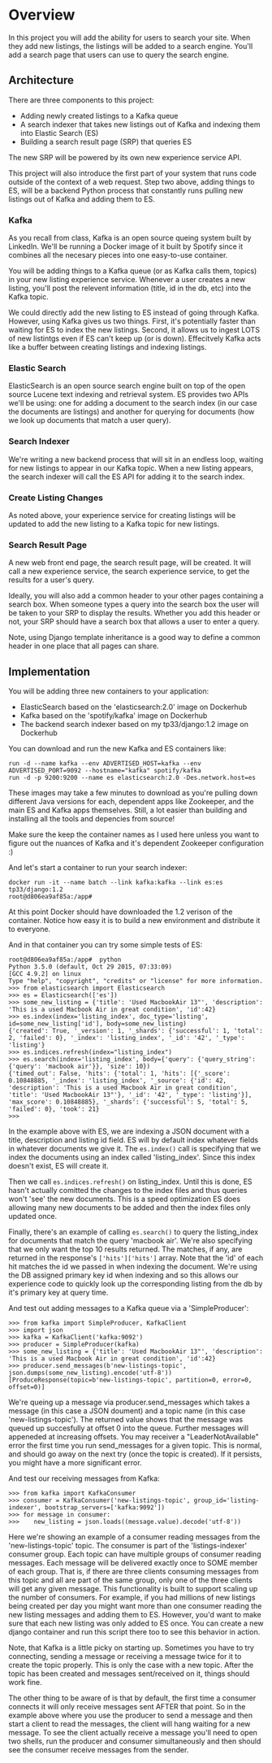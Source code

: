Overview
========

In this project you will add the ability for users to search your
site. When they add new listings, the listings will be added to a
search engine. You'll add a search page that users can use to query
the search engine.

Architecture
------------

There are three components to this project:

   - Adding newly created listings to a Kafka queue
   - A search indexer that takes new listings out of Kafka and
     indexing them into Elastic Search (ES)
   - Building a search result page (SRP) that queries ES

The new SRP will be powered by its own new experience service API.

This project will also introduce the first part of your system that
runs code outside of the context of a web request. Step two above,
adding things to ES, will be a backend Python process that constantly
runs pulling new listings out of Kafka and adding them to ES.

### Kafka ###

As you recall from class, Kafka is an open source queing system built
by LinkedIn. We'll be running a Docker image of it built by Spotify
since it combines all the necesary pieces into one easy-to-use
container.

You will be adding things to a Kafka queue (or as Kafka calls them,
topics) in your new listing experience service. Whenever a user
creates a new listing, you'll post the relevent information (title, id
in the db, etc) into the Kafka topic.

We could directly add the new listing to ES instead of going through
Kafka. However, using Kafka gives us two things. First, it's
potentially faster than waiting for ES to index the new
listings. Second, it allows us to ingest LOTS of new listintgs even if
ES can't keep up (or is down). Effecitvely Kafka acts like a buffer
between creating listings and indexing listings.

### Elastic Search ###

ElasticSearch is an open source search engine built on top of the open
source Lucene text indexing and retrieval system. ES provides two APIs
we'll be using: one for adding a document to the search index (in our
case the documents are listings) and another for querying for
documents (how we look up documents that match a user query).

### Search Indexer ###

We're writing a new backend process that will sit in an endless loop,
waiting for new listings to appear in our Kafka topic. When a new
listing appears, the search indexer will call the ES API for adding it
to the search index.

### Create Listing Changes ###

As noted above, your experience service for creating listings will be
updated to add the new listing to a Kafka topic for new listings.

### Search Result Page ###

A new web front end page, the search result page, will be created. It
will call a new experience service, the search experience service, to
get the results for a user's query.

Ideally, you will also add a common header to your other pages
containing a search box. When someone types a query into the search
box the user will be taken to your SRP to display the results. Whether
you add this header or not, your SRP should have a search box that
allows a user to enter a query.

Note, using Django template inheritance is a good way to define a common
header in one place that all pages can share.

Implementation
--------------

You will be adding three new containers to your application:

   - ElasticSearch based on the 'elasticsearch:2.0' image on Dockerhub
   - Kafka based on the 'spotify/kafka' image on Dockerhub
   - The backend search indexer based on my tp33/django:1.2 image on Dockerhub

You can download and run the new Kafka and ES containers like:

    run -d --name kafka --env ADVERTISED_HOST=kafka --env ADVERTISED_PORT=9092 --hostname="kafka" spotify/kafka
    run -d -p 9200:9200 --name es elasticsearch:2.0 -Des.network.host=es

These images may take a few minutes to download as you're pulling down different Java versions for each, dependent apps like Zookeeper, and the main ES and Kafka apps themselves. Still, a lot easier than building and installing all the tools and depencies from source!

Make sure the keep the container names as I used here unless you want
to figure out the nuances of Kafka and it's dependent Zookeeper
configuration :)

And let's start a container to run your search indexer:

    docker run -it --name batch --link kafka:kafka --link es:es tp33/django:1.2
    root@d806ea9af85a:/app#

At this point Docker should have downloaded the 1.2 verison of the container. Notice how easy it is to build a new environment and distribute it to everyone.

And in that container you can try some simple tests of ES:

    root@d806ea9af85a:/app#  python
    Python 3.5.0 (default, Oct 29 2015, 07:33:09) 
    [GCC 4.9.2] on linux
    Type "help", "copyright", "credits" or "license" for more information.
    >>> from elasticsearch import Elasticsearch
    >>> es = Elasticsearch(['es'])
    >>> some_new_listing = {'title': 'Used MacbookAir 13"', 'description': 'This is a used Macbook Air in great condition', 'id':42}
    >>> es.index(index='listing_index', doc_type='listing', id=some_new_listing['id'], body=some_new_listing)
    {'created': True, '_version': 1, '_shards': {'successful': 1, 'total': 2, 'failed': 0}, '_index': 'listing_index', '_id': '42', '_type': 'listing'}
    >>> es.indices.refresh(index="listing_index")
    >>> es.search(index='listing_index', body={'query': {'query_string': {'query': 'macbook air'}}, 'size': 10})
    {'timed_out': False, 'hits': {'total': 1, 'hits': [{'_score': 0.10848885, '_index': 'listing_index', '_source': {'id': 42, 'description': 'This is a used Macbook Air in great condition', 'title': 'Used MacbookAir 13"'}, '_id': '42', '_type': 'listing'}], 'max_score': 0.10848885}, '_shards': {'successful': 5, 'total': 5, 'failed': 0}, 'took': 21}
    >>> 

In the example above with ES, we are indexing a JSON document with a title, description and listing id field. ES will by default index whatever fields in whatever documents we give it. The `es.index()` call is specifying that we index the documents using an index called 'listing_index'. Since this index doesn't exist, ES will create it.

Then we call `es.indices.refresh()` on listing_index. Until this is done, ES hasn't actually comitted the changes to the index files and thus queries won't 'see' the new documents. This is a speed optimization ES does allowing many new documents to be added and then the index files only updated once.

Finally, there's an example of calling `es.search()` to query the listing_index for documents that match the query 'macbook air'. We're also specifying that we only want the top 10 results returned. The matches, if any, are returned in the response's `['hits']['hits']` array. Note that the 'id' of each hit matches the id we passed in when indexing the document. We're using the DB assigned primary key id when indexing and so this allows our experience code to quickly look up the corresponding listing from the db by it's primary key at query time.

And test out adding messages to a Kafka queue via a 'SimpleProducer':

    >>> from kafka import SimpleProducer, KafkaClient
    >>> import json
    >>> kafka = KafkaClient('kafka:9092')
    >>> producer = SimpleProducer(kafka)
    >>> some_new_listing = {'title': 'Used MacbookAir 13"', 'description': 'This is a used Macbook Air in great condition', 'id':42}
    >>> producer.send_messages(b'new-listings-topic', json.dumps(some_new_listing).encode('utf-8'))
    [ProduceResponse(topic=b'new-listings-topic', partition=0, error=0, offset=0)]

We're queing up a message via producer.send_messages which takes a message (in this case a JSON doument) and a topic name (in this case 'new-listings-topic'). The returned value shows that the message was queued up succesfully at offset 0 into the queue. Further messages will appeneded at increasing offsets. You may receiver a "LeaderNotAvailable" error the first time you run send_messages for a given topic. This is normal, and should go away on the next try (once the topic is created). If it persists, you might have a more significant error.

And test our receiving messages from Kafka:

    >>> from kafka import KafkaConsumer
    >>> consumer = KafkaConsumer('new-listings-topic', group_id='listing-indexer', bootstrap_servers=['kafka:9092'])
    >>> for message in consumer:
    >>>    new_listing = json.loads((message.value).decode('utf-8'))

Here we're showing an example of a consumer reading messages from the 'new-listings-topic' topic. The consumer is part of the 'listings-indexer' consumer group. Each topic can have multiple groups of consumer reading messages. Each message will be delivered exactly once to SOME member of each group. That is, if there are three clients consuming messages from this topic and all are part of the same group, only one of the three clients will get any given message. This functionality is built to support scaling up the number of consumers. For example, if you had millions of new listings being created per day you might want more than one consumer reading the new listing messages and adding them to ES. However, you'd want to make sure that each new listing was only added to ES once. You can create a new django container and run this script there too to see this behavior in action.

Note, that Kafka is a little picky on starting up. Sometimes you have
to try connecting, sending a message or receiving a message twice for
it to create the topic properly. This is only the case with a new topic. After the topic
has been created and messages sent/received on it, things should work
fine.

The other thing to be aware of is that by default, the first
time a consumer connects it will only receive messages sent AFTER that
point. So in the example above where you use the producer to send a message and then
start a client to read the messages, the client will hang waiting for a new message. To see the client
actually receive a message you'll need to open two shells, run the producer and consumer simultaneously
and then should see the consumer receive messages from the sender.
